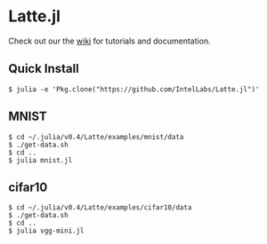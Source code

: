 # Latte.jl

Check out our the [wiki](https://github.com/IntelLabs/Latte.jl/wiki) for tutorials and documentation.

## Quick Install
```
$ julia -e 'Pkg.clone("https://github.com/IntelLabs/Latte.jl")'
```

## MNIST
```
$ cd ~/.julia/v0.4/Latte/examples/mnist/data
$ ./get-data.sh
$ cd ..
$ julia mnist.jl
```

## cifar10
```
$ cd ~/.julia/v0.4/Latte/examples/cifar10/data
$ ./get-data.sh
$ cd ..
$ julia vgg-mini.jl
```

